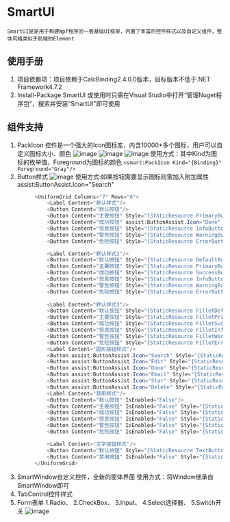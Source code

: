 # SmartUI
    SmartUI是是用于构建Wpf程序的一套基础UI框架，内置了丰富的控件样式以及自定义组件，整体风格类似于前端的Element
## 使用手册
  1. 项目依赖项：项目依赖于CalcBinding2.4.0.0版本，目标版本不低于.NET Framework4.7.2
  2. Install-Package SmartUI 或使用时只需在Visual Studio中打开“管理Nuget程序包”，搜索并安装“SmartUI”即可使用
## 组件支持
  1. PackIcon 控件是一个强大的Icon图标库，内含10000+多个图标，用户可以自定义图标大小、颜色
    ![image](https://user-images.githubusercontent.com/29591512/110083256-7339d300-7dc9-11eb-9b3c-53d8e070d98a.png)
    ![image](https://user-images.githubusercontent.com/29591512/110083348-8ba9ed80-7dc9-11eb-93cd-eb68f3fdbff7.png)
    ![image](https://user-images.githubusercontent.com/29591512/110083569-d3c91000-7dc9-11eb-98bb-76a409dfd7fb.png)
    使用方式：其中Kind为图标的枚举值，Foreground为图标的颜色
    ```
     <smart:PackIcon Kind="{Binding}" Foreground="Gray"/>
    ```
  3. Button样式
    ![image](https://user-images.githubusercontent.com/29591512/110083013-1ccc9480-7dc9-11eb-8c7d-336ce639d711.png)
    使用方式:如果按钮需要显示图标则需加入附加属性assist:ButtonAssist.Icon="Search"
   ```` csharp
            <UniformGrid Columns="7" Rows="6">
                <Label Content="默认样式"/>
                <Button Content="默认按钮"/>
                <Button Content="主要按钮" Style="{StaticResource PrimaryButtonStyle1}"/>
                <Button Content="成功按钮" assist:ButtonAssist.Icon="Done" Style="{StaticResource SuccessButtonStyle1}"/>
                <Button Content="信息按钮" Style="{StaticResource InfoButtonStyle1}"/>
                <Button Content="警告按钮" Style="{StaticResource WarningButtonStyle1}"/>
                <Button Content="危险按钮" Style="{StaticResource ErrorButtonStyle1}"/>

                <Label Content="默认样式2"/>
                <Button Content="默认按钮" Style="{StaticResource DefaultButtonStyle2}"/>
                <Button Content="主要按钮" Style="{StaticResource PrimaryButtonStyle2}"/>
                <Button Content="成功按钮" Style="{StaticResource SuccessButtonStyle2}"/>
                <Button Content="信息按钮" Style="{StaticResource InfoButtonStyle2}"/>
                <Button Content="警告按钮" Style="{StaticResource WarningButtonStyle2}"/>
                <Button Content="危险按钮" Style="{StaticResource ErrorButtonStyle2}"/>
                
                <Label Content="默认样式3"/>
                <Button Content="默认按钮" Style="{StaticResource FilletDefaultButtonStyle}"/>
                <Button Content="主要按钮" Style="{StaticResource FilletPrimaryButtonStyle}"/>
                <Button Content="成功按钮" Style="{StaticResource FilletSuccessButtonStyle}"/>
                <Button Content="信息按钮" Style="{StaticResource FilletInfoButtonStyle}"/>
                <Button Content="警告按钮" Style="{StaticResource FilletWarningButtonStyle}"/>
                <Button Content="危险按钮" Style="{StaticResource FilletErrorButtonStyle}"/>
                <Label Content="圆形按钮样式"/>
                <Button assist:ButtonAssist.Icon="Search" Style="{StaticResource CircleDefaultButtonStyle}"/>
                <Button assist:ButtonAssist.Icon="Edit" Style="{StaticResource CirclePrimaryButtonStyle}"/>
                <Button assist:ButtonAssist.Icon="Done" Style="{StaticResource CircleSuccessButtonStyle}"/>
                <Button assist:ButtonAssist.Icon="Email" Style="{StaticResource CircleInfoButtonStyle}"/>
                <Button assist:ButtonAssist.Icon="Star" Style="{StaticResource CircleWarningButtonStyle}"/>
                <Button assist:ButtonAssist.Icon="Delete" Style="{StaticResource CircleErrorButtonStyle}"/>
                <Label Content="禁用样式"/>
                <Button Content="默认按钮" IsEnabled="False"/>
                <Button Content="主要按钮" IsEnabled="False" Style="{StaticResource PrimaryButtonStyle1}"/>
                <Button Content="成功按钮" IsEnabled="False" Style="{StaticResource SuccessButtonStyle1}"/>
                <Button Content="信息按钮" IsEnabled="False" Style="{StaticResource InfoButtonStyle1}"/>
                <Button Content="警告按钮" IsEnabled="False" Style="{StaticResource WarningButtonStyle1}"/>
                <Button Content="危险按钮" IsEnabled="False" Style="{StaticResource ErrorButtonStyle1}"/>

                <Label Content="文字按钮样式"/>
                <Button Content="默认按钮" Style="{StaticResource TextButtonStyle}"/>
                <Button Content="禁用按钮" IsEnabled="False" Style="{StaticResource TextButtonStyle}"/>
            </UniformGrid>
   ````
  3. SmartWindow自定义控件，全新的窗体界面
        使用方式：将Window继承自SmartWindow即可        
  5. TabControl控件样式
  6. Form表单
        1.Radio、
        2.CheckBox、
        3.Input、
        4.Select选择器、
        5.Switch开关
        ![image](https://user-images.githubusercontent.com/29591512/111290646-5468f580-8681-11eb-9d58-4ddcd697f583.png)

        
